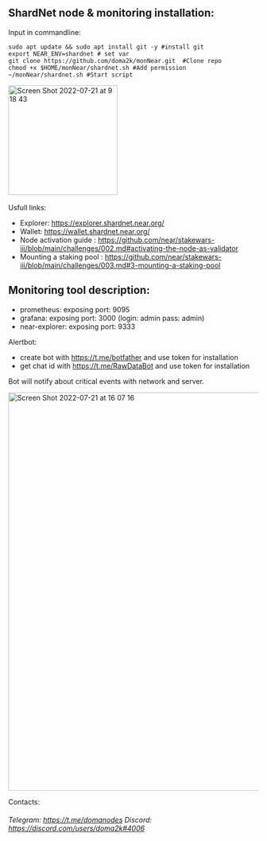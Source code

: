## ShardNet node & monitoring installation: <br /> 
Input in commandline:

```
sudo apt update && sudo apt install git -y #install git
export NEAR_ENV=shardnet # set var
git clone https://github.com/doma2k/monNear.git  #Clone repo
chmod +x $HOME/monNear/shardnet.sh #Add permission 
~/monNear/shardnet.sh #Start script
```

<img width="220" alt="Screen Shot 2022-07-21 at 9 18 43" src="https://user-images.githubusercontent.com/79820904/180143201-da262fac-8ff9-4ec4-830c-c7b5930fd33a.png"> <br />
<br />
Usfull links:

*  Explorer: https://explorer.shardnet.near.org/
*  Wallet: https://wallet.shardnet.near.org/
*  Node activation guide : https://github.com/near/stakewars-iii/blob/main/challenges/002.md#activating-the-node-as-validator
*  Mounting a staking pool : https://github.com/near/stakewars-iii/blob/main/challenges/003.md#3-mounting-a-staking-pool

## Monitoring tool description:

* prometheus: exposing port: 9095
* grafana: exposing port: 3000 (login: admin pass: admin) 
* near-explorer: exposing port: 9333 

Alertbot: 
* create bot with https://t.me/botfather and use token for installation
* get chat id with https://t.me/RawDataBot and use token for installation

Bot will notify about critical events with network and server.


<img width="800" alt="Screen Shot 2022-07-21 at 16 07 16" src="https://user-images.githubusercontent.com/79820904/180221070-afd0590d-d266-49a3-9dd4-8f977e1b03f6.png">



Contacts:
###### Telegram: https://t.me/domanodes Discord: https://discord.com/users/doma2k#4006
